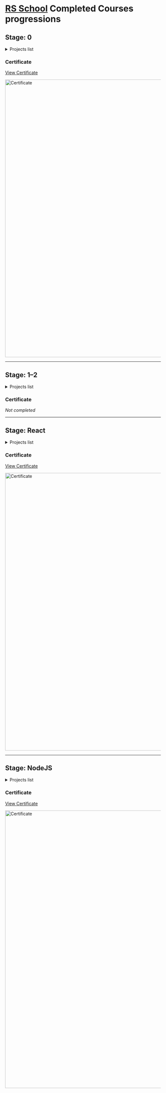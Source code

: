 # [RS School](https://rs.school/) Completed Courses progressions

## **Stage: 0**

<details>
  <summary>Projects list</summary>
  
### [rsschool-cv-markdown](https://seygorin.github.io/rs.school-courses/cv)  
**Task:** [Markdown & Git]()

### [rsschool-cv](https://seygorin.github.io/rs.school-courses/)  
**Task:** [CV](https://github.com/rolling-scopes-school/tasks/blob/master/tasks/cv/cv-stage0.md)

### [Project: Plants](https://rolling-scopes-school.github.io/seygorin-JSFEPRESCHOOL2022Q4/plants/)  
**Task:** [Plants](https://github.com/rolling-scopes-school/tasks/blob/master/tasks/plants/plants.md)

### [Project: Momentum](https://seygorin-stage0-momentum.netlify.app/)  
**Task:** [Momentum](https://github.com/rolling-scopes-school/tasks/blob/master/tasks/momentum/momentum.md)

</details>

### Certificate  
[View Certificate](https://app.rs.school/certificate/tou2voy2)

<img src="https://user-images.githubusercontent.com/69956633/222904965-2f5ff181-b31e-449e-9e00-674324335bb6.png" alt="Certificate" width="900"/>

---

## **Stage: 1–2**


<details>
  <summary>Projects list</summary>
  
### [Project: Codejam#1 2023Q1](https://seygorin.github.io/cssBayan/)  
**Task:** [CSS-Bayan-task](https://github.com/DrDiman/CSS-Bayan-task)

### [Project: Shelter](https://rolling-scopes-school.github.io/seygorin-JSFE2023Q1/shelter/)  
**Task:** [Shelter](https://github.com/rolling-scopes-school/tasks/blob/master/tasks/shelter/shelter.md)

### [Project: RSS Virtual Keyboard](https://github.com/seygorin/RSS-Virtual-Keyboard/pull/1)  
**Task:** [RSS Virtual Keyboard](https://github.com/rolling-scopes-school/tasks/blob/master/tasks/virtual-keyboard/virtual-keyboard-en.md)

### [Project: Self-introduction](https://rolling-scopes-school.github.io/seygorin-JSFE2023Q1/self-introduction/)  
**Task:** [Self-introduction](https://github.com/rolling-scopes-school/tasks/tree/master/stage1/modules/self-introduction)

### [Project: Minesweeper](https://rolling-scopes-school.github.io/seygorin-JSFE2023Q1/minesweeper/)  
**Task:** [RSS Minesweeper](https://github.com/rolling-scopes-school/tasks/blob/master/tasks/minesweeper/README.md)

### [Project: RS-CSS](https://rolling-scopes-school.github.io/seygorin-JSFE2023Q1/rs-css/)  
**Task:** [RS Selectors](https://github.com/rolling-scopes-school/tasks/blob/master/tasks/rs-css.md)

### [Project: News-JS](https://rolling-scopes-school.github.io/seygorin-JSFE2023Q1/news-JS/)  
**Task:** [News API](https://github.com/rolling-scopes-school/tasks/blob/master/tasks/migration-newip-to-ts.md)

### [Project: HTML Presentation about TypeScript](https://rolling-scopes-school.github.io/seygorin-JSFE2023Q1/presentation/)  
**Task:** [Presentation](https://github.com/rolling-scopes-school/tasks/blob/master/tasks/presentation-recorded.md)

</details>

### Certificate  
_Not completed_

---

## **Stage: React**


<details>
  <summary>Projects list</summary>
  
### [Star Wars Characters Search App](https://github.com/seygorin/RSS-react-tasks/pull/1)  
**Task:** [React project setup. Class components. Error boundary](https://github.com/rolling-scopes-school/tasks/blob/master/react/modules/tasks/class-components.md)

### [Star Wars Characters Search App](https://github.com/seygorin/RSS-react-tasks/pull/2)  
**Task:** [React Routing. Tests](https://github.com/rolling-scopes-school/tasks/blob/master/react/modules/tasks/routing.md)

### [Star Wars Characters Search App](https://github.com/seygorin/RSS-react-tasks/pull/3)  
**Task:** [Redux, Redux Toolkit, RTK Query, Context API](https://github.com/rolling-scopes-school/tasks/blob/master/react/modules/tasks/redux.md)

### [Star Wars Characters Search App](https://github.com/seygorin/RSS-react-tasks/pull/4)  
**Task:** [Next.js, Server Side Rendering](https://github.com/rolling-scopes-school/tasks/blob/master/react/modules/tasks/nextjs-ssr-ssg.md)

### [Star Wars Characters Search App](https://github.com/seygorin/RSS-react-tasks/pull/5)  
**Task:** [React Forms](https://github.com/rolling-scopes-school/tasks/blob/master/react/modules/tasks/forms.md)

### [REST/GraphiQL Client with Team](https://graphiql-app-seygorin.vercel.app/en)  
**Task:** [REST/GraphiQL Client](https://github.com/rolling-scopes-school/tasks/blob/master/react/modules/tasks/final.md)

</details>

### Certificate  
[View Certificate](https://app.rs.school/certificate/0x81g1en)

<img src="https://github.com/user-attachments/assets/be8994e0-b9ca-4b5c-867e-aae6bdc4a82b" alt="Certificate" width="900"/>

---

## **Stage: NodeJS**


<details>
  <summary>Projects list</summary>
  
### [Node.js: Basics](https://github.com/seygorin/node-nodejs-basics/pull/1)  
**Task:** [Node.js basics](https://github.com/AlreadyBored/nodejs-assignments/blob/main/assignments/nodejs-basics/assignment.md)

### [File Manager](https://github.com/seygorin/node-nodejs-filemanager/pull/1)  
**Task:** [File Manager](https://github.com/AlreadyBored/nodejs-assignments/blob/main/assignments/file-manager/assignment.md)

### [Basic Testing](https://github.com/seygorin/basic-testing/pull/1)  
**Task:** [Basic Testing](https://github.com/AlreadyBored/basic-testing)

### [CRUD API](https://github.com/seygorin/node-nodejs-crud-api/pull/1)  
**Task:** [CRUD API](https://github.com/AlreadyBored/nodejs-assignments/blob/main/assignments/crud-api/assignment.md)

### [Websocket Battleship Server](https://github.com/seygorin/node-websocket-battleship/pull/1)  
**Task:** [Websocket battleship server](https://github.com/AlreadyBored/nodejs-assignments/blob/main/assignments/battleship/assignment.md)

### [Node.js: Graphql](https://github.com/seygorin/nodejs-graphql/pull/1)  
**Task:** [Graphql](https://github.com/AlreadyBored/nodejs-assignments/blob/main/assignments/graphql-service/assignment.md)

### [REST Service, Part 1](https://github.com/seygorin/nodejs2024Q3-service/pull/1)  
**Task:** [REST Service](https://github.com/AlreadyBored/nodejs-assignments/blob/main/assignments/rest-service/assignment.md)

### [REST Service, Part 2](https://github.com/seygorin/nodejs2024Q3-service/pull/1)  
**Task:** [REST service: Containerization, Docker and Database & ORM](https://github.com/AlreadyBored/nodejs-assignments/blob/main/assignments/containerization-database-orm/assignment.md)

### [REST Service, Part 3](https://github.com/seygorin/nodejs2024Q3-service/pull/2)  
**Task:** [REST service: Logging & Error Handling and Authentication and Authorization](https://github.com/AlreadyBored/nodejs-assignments/blob/main/assignments/logging-error-authentication-authorization/assignment.md)

</details>

### Certificate  
[View Certificate](https://app.rs.school/certificate/kl02ysrp)

<img src="https://github.com/user-attachments/assets/1686bc8a-3309-4aaf-a542-0bf623b52543" alt="Certificate" width="900"/>

